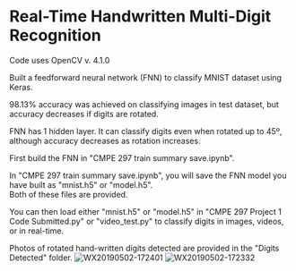 # Real-Time Handwritten Multi-Digit Recognition

Code uses OpenCV v. 4.1.0

Built a feedforward neural network (FNN) to classify MNIST dataset using Keras. 

98.13% accuracy was achieved on classifying images in test dataset, but accuracy decreases if digits are rotated.

FNN has 1 hidden layer.
It can classify digits even when rotated up to 45º, although accuracy decreases as rotation increases.

First build the FNN in "CMPE 297 train summary save.ipynb".  

In "CMPE 297 train summary save.ipynb", you will save the FNN model you have built as "mnist.h5" or "model.h5".  
Both of these files are provided.

You can then load either "mnist.h5" or "model.h5" in "CMPE 297 Project 1 Code Submitted.py" or "video_test.py" to classify digits in images, videos, or in real-time.

Photos of rotated hand-written digits detected are provided in the "Digits Detected" folder.
![WX20190502-172401](https://github.com/user-attachments/assets/7b6fd529-dcd7-49a6-a3b9-5e34aa184ee5)
![WX20190502-172332](https://github.com/user-attachments/assets/d1bf09bf-f1ba-49dc-ab9d-3906e59b9089)

